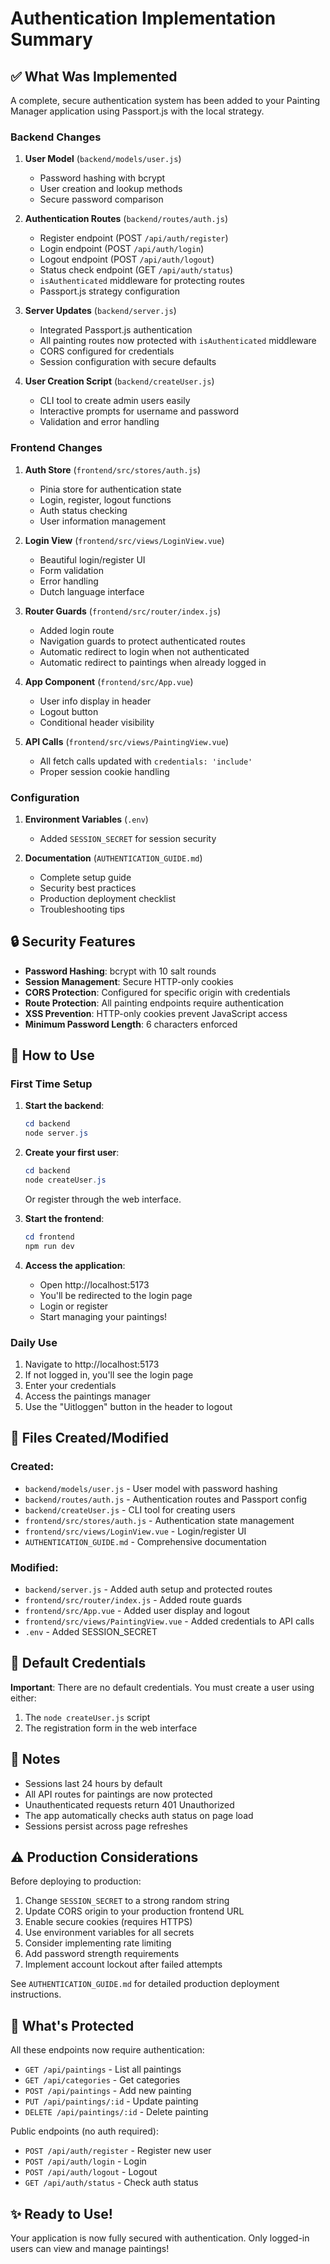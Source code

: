 # Authentication Implementation Summary

## ✅ What Was Implemented

A complete, secure authentication system has been added to your Painting Manager application using Passport.js with the local strategy.

### Backend Changes

1. **User Model** (`backend/models/user.js`)

   - Password hashing with bcrypt
   - User creation and lookup methods
   - Secure password comparison

2. **Authentication Routes** (`backend/routes/auth.js`)

   - Register endpoint (POST `/api/auth/register`)
   - Login endpoint (POST `/api/auth/login`)
   - Logout endpoint (POST `/api/auth/logout`)
   - Status check endpoint (GET `/api/auth/status`)
   - `isAuthenticated` middleware for protecting routes
   - Passport.js strategy configuration

3. **Server Updates** (`backend/server.js`)

   - Integrated Passport.js authentication
   - All painting routes now protected with `isAuthenticated` middleware
   - CORS configured for credentials
   - Session configuration with secure defaults

4. **User Creation Script** (`backend/createUser.js`)
   - CLI tool to create admin users easily
   - Interactive prompts for username and password
   - Validation and error handling

### Frontend Changes

1. **Auth Store** (`frontend/src/stores/auth.js`)

   - Pinia store for authentication state
   - Login, register, logout functions
   - Auth status checking
   - User information management

2. **Login View** (`frontend/src/views/LoginView.vue`)

   - Beautiful login/register UI
   - Form validation
   - Error handling
   - Dutch language interface

3. **Router Guards** (`frontend/src/router/index.js`)

   - Added login route
   - Navigation guards to protect authenticated routes
   - Automatic redirect to login when not authenticated
   - Automatic redirect to paintings when already logged in

4. **App Component** (`frontend/src/App.vue`)

   - User info display in header
   - Logout button
   - Conditional header visibility

5. **API Calls** (`frontend/src/views/PaintingView.vue`)
   - All fetch calls updated with `credentials: 'include'`
   - Proper session cookie handling

### Configuration

1. **Environment Variables** (`.env`)

   - Added `SESSION_SECRET` for session security

2. **Documentation** (`AUTHENTICATION_GUIDE.md`)
   - Complete setup guide
   - Security best practices
   - Production deployment checklist
   - Troubleshooting tips

## 🔒 Security Features

- **Password Hashing**: bcrypt with 10 salt rounds
- **Session Management**: Secure HTTP-only cookies
- **CORS Protection**: Configured for specific origin with credentials
- **Route Protection**: All painting endpoints require authentication
- **XSS Prevention**: HTTP-only cookies prevent JavaScript access
- **Minimum Password Length**: 6 characters enforced

## 🚀 How to Use

### First Time Setup

1. **Start the backend**:

   ```powershell
   cd backend
   node server.js
   ```

2. **Create your first user**:

   ```powershell
   cd backend
   node createUser.js
   ```

   Or register through the web interface.

3. **Start the frontend**:

   ```powershell
   cd frontend
   npm run dev
   ```

4. **Access the application**:
   - Open http://localhost:5173
   - You'll be redirected to the login page
   - Login or register
   - Start managing your paintings!

### Daily Use

1. Navigate to http://localhost:5173
2. If not logged in, you'll see the login page
3. Enter your credentials
4. Access the paintings manager
5. Use the "Uitloggen" button in the header to logout

## 📁 Files Created/Modified

### Created:

- `backend/models/user.js` - User model with password hashing
- `backend/routes/auth.js` - Authentication routes and Passport config
- `backend/createUser.js` - CLI tool for creating users
- `frontend/src/stores/auth.js` - Authentication state management
- `frontend/src/views/LoginView.vue` - Login/register UI
- `AUTHENTICATION_GUIDE.md` - Comprehensive documentation

### Modified:

- `backend/server.js` - Added auth setup and protected routes
- `frontend/src/router/index.js` - Added route guards
- `frontend/src/App.vue` - Added user display and logout
- `frontend/src/views/PaintingView.vue` - Added credentials to API calls
- `.env` - Added SESSION_SECRET

## 🔐 Default Credentials

**Important**: There are no default credentials. You must create a user using either:

1. The `node createUser.js` script
2. The registration form in the web interface

## 📝 Notes

- Sessions last 24 hours by default
- All API routes for paintings are now protected
- Unauthenticated requests return 401 Unauthorized
- The app automatically checks auth status on page load
- Sessions persist across page refreshes

## ⚠️ Production Considerations

Before deploying to production:

1. Change `SESSION_SECRET` to a strong random string
2. Update CORS origin to your production frontend URL
3. Enable secure cookies (requires HTTPS)
4. Use environment variables for all secrets
5. Consider implementing rate limiting
6. Add password strength requirements
7. Implement account lockout after failed attempts

See `AUTHENTICATION_GUIDE.md` for detailed production deployment instructions.

## 🎯 What's Protected

All these endpoints now require authentication:

- `GET /api/paintings` - List all paintings
- `GET /api/categories` - Get categories
- `POST /api/paintings` - Add new painting
- `PUT /api/paintings/:id` - Update painting
- `DELETE /api/paintings/:id` - Delete painting

Public endpoints (no auth required):

- `POST /api/auth/register` - Register new user
- `POST /api/auth/login` - Login
- `POST /api/auth/logout` - Logout
- `GET /api/auth/status` - Check auth status

## ✨ Ready to Use!

Your application is now fully secured with authentication. Only logged-in users can view and manage paintings!
